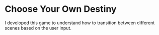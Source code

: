 # Choose Your Own Destiny

I developed this game to understand how to transition between different scenes based on the user input.
